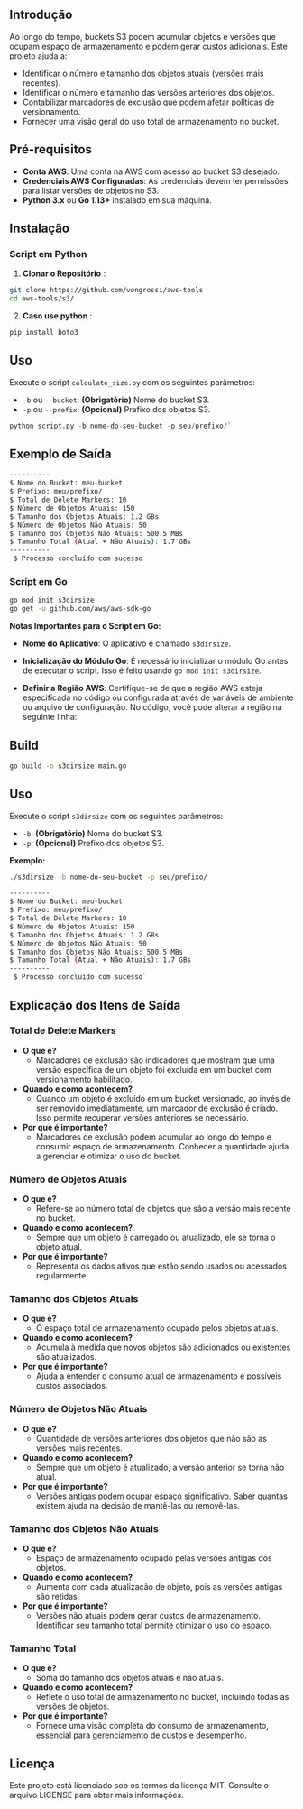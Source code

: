 
## Introdução

Ao longo do tempo, buckets S3 podem acumular objetos e versões que ocupam espaço de armazenamento e podem gerar custos adicionais. Este projeto ajuda a:

-   Identificar o número e tamanho dos objetos atuais (versões mais recentes).
-   Identificar o número e tamanho das versões anteriores dos objetos.
-   Contabilizar marcadores de exclusão que podem afetar políticas de versionamento.
-   Fornecer uma visão geral do uso total de armazenamento no bucket.

## Pré-requisitos

-   **Conta AWS**: Uma conta na AWS com acesso ao bucket S3 desejado.
-   **Credenciais AWS Configuradas**: As credenciais devem ter permissões para listar versões de objetos no S3.
-   **Python 3.x** ou **Go 1.13+** instalado em sua máquina.

## Instalação

### Script em Python

1.  **Clonar o Repositório** :
```bash
git clone https://github.com/vongrossi/aws-tools
cd aws-tools/s3/
```
2.  **Caso use python** :
```bash
pip install boto3
```
## Uso

Execute o script `calculate_size.py` com os seguintes parâmetros:

-   `-b` ou `--bucket`: **(Obrigatório)** Nome do bucket S3.
-   `-p` ou `--prefix`: **(Opcional)** Prefixo dos objetos S3.

```python
python script.py -b nome-do-seu-bucket -p seu/prefixo/` 
```

## Exemplo de Saída

```bash
----------
$ Nome do Bucket: meu-bucket
$ Prefixo: meu/prefixo/
$ Total de Delete Markers: 10
$ Número de Objetos Atuais: 150
$ Tamanho dos Objetos Atuais: 1.2 GBs
$ Número de Objetos Não Atuais: 50
$ Tamanho dos Objetos Não Atuais: 500.5 MBs
$ Tamanho Total (Atual + Não Atuais): 1.7 GBs
----------
 $ Processo concluído com sucesso 
```

### Script em Go

```bash
go mod init s3dirsize
go get -u github.com/aws/aws-sdk-go 
```
**Notas Importantes para o Script em Go:**

-   **Nome do Aplicativo**: O aplicativo é chamado `s3dirsize`.
    
-   **Inicialização do Módulo Go**: É necessário inicializar o módulo Go antes de executar o script. Isso é feito usando `go mod init s3dirsize`.
    
-   **Definir a Região AWS**: Certifique-se de que a região AWS esteja especificada no código ou configurada através de variáveis de ambiente ou arquivo de configuração. No código, você pode alterar a região na seguinte linha:

## Build

```bash
go build -o s3dirsize main.go
```
## Uso 

Execute o script `s3dirsize` com os seguintes parâmetros:

-   `-b`: **(Obrigatório)** Nome do bucket S3.
-   `-p`: **(Opcional)** Prefixo dos objetos S3.

**Exemplo:**

```bash
./s3dirsize -b nome-do-seu-bucket -p seu/prefixo/
```

```bash
----------
$ Nome do Bucket: meu-bucket
$ Prefixo: meu/prefixo/
$ Total de Delete Markers: 10
$ Número de Objetos Atuais: 150
$ Tamanho dos Objetos Atuais: 1.2 GBs
$ Número de Objetos Não Atuais: 50
$ Tamanho dos Objetos Não Atuais: 500.5 MBs
$ Tamanho Total (Atual + Não Atuais): 1.7 GBs
----------
 $ Processo concluído com sucesso` 
```

## Explicação dos Itens de Saída

### Total de Delete Markers

-   **O que é?**
    -   Marcadores de exclusão são indicadores que mostram que uma versão específica de um objeto foi excluída em um bucket com versionamento habilitado.
-   **Quando e como acontecem?**
    -   Quando um objeto é excluído em um bucket versionado, ao invés de ser removido imediatamente, um marcador de exclusão é criado. Isso permite recuperar versões anteriores se necessário.
-   **Por que é importante?**
    -   Marcadores de exclusão podem acumular ao longo do tempo e consumir espaço de armazenamento. Conhecer a quantidade ajuda a gerenciar e otimizar o uso do bucket.

### Número de Objetos Atuais

-   **O que é?**
    -   Refere-se ao número total de objetos que são a versão mais recente no bucket.
-   **Quando e como acontecem?**
    -   Sempre que um objeto é carregado ou atualizado, ele se torna o objeto atual.
-   **Por que é importante?**
    -   Representa os dados ativos que estão sendo usados ou acessados regularmente.

### Tamanho dos Objetos Atuais

-   **O que é?**
    -   O espaço total de armazenamento ocupado pelos objetos atuais.
-   **Quando e como acontecem?**
    -   Acumula à medida que novos objetos são adicionados ou existentes são atualizados.
-   **Por que é importante?**
    -   Ajuda a entender o consumo atual de armazenamento e possíveis custos associados.

### Número de Objetos Não Atuais

-   **O que é?**
    -   Quantidade de versões anteriores dos objetos que não são as versões mais recentes.
-   **Quando e como acontecem?**
    -   Sempre que um objeto é atualizado, a versão anterior se torna não atual.
-   **Por que é importante?**
    -   Versões antigas podem ocupar espaço significativo. Saber quantas existem ajuda na decisão de mantê-las ou removê-las.

### Tamanho dos Objetos Não Atuais

-   **O que é?**
    -   Espaço de armazenamento ocupado pelas versões antigas dos objetos.
-   **Quando e como acontecem?**
    -   Aumenta com cada atualização de objeto, pois as versões antigas são retidas.
-   **Por que é importante?**
    -   Versões não atuais podem gerar custos de armazenamento. Identificar seu tamanho total permite otimizar o uso do espaço.

### Tamanho Total

-   **O que é?**
    -   Soma do tamanho dos objetos atuais e não atuais.
-   **Quando e como acontecem?**
    -   Reflete o uso total de armazenamento no bucket, incluindo todas as versões de objetos.
-   **Por que é importante?**
    -   Fornece uma visão completa do consumo de armazenamento, essencial para gerenciamento de custos e desempenho.

## Licença

Este projeto está licenciado sob os termos da licença MIT. Consulte o arquivo LICENSE para obter mais informações.

